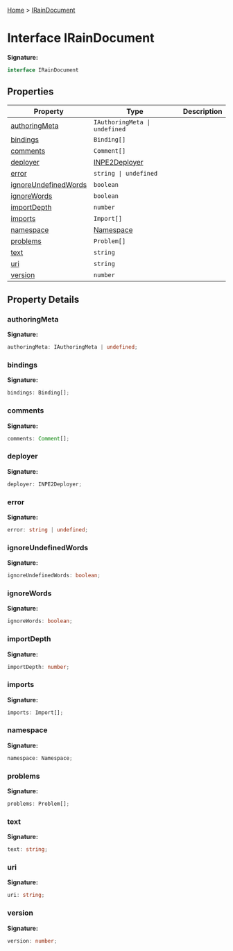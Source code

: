 [Home](../index.md) &gt; [IRainDocument](./iraindocument.md)

# Interface IRainDocument

<b>Signature:</b>

```typescript
interface IRainDocument 
```

## Properties

|  Property | Type | Description |
|  --- | --- | --- |
|  [authoringMeta](./iraindocument.md#authoringMeta-property) | `IAuthoringMeta \| undefined` |  |
|  [bindings](./iraindocument.md#bindings-property) | `Binding[]` |  |
|  [comments](./iraindocument.md#comments-property) | `Comment[]` |  |
|  [deployer](./iraindocument.md#deployer-property) | [INPE2Deployer](./inpe2deployer.md) |  |
|  [error](./iraindocument.md#error-property) | `string \| undefined` |  |
|  [ignoreUndefinedWords](./iraindocument.md#ignoreUndefinedWords-property) | `boolean` |  |
|  [ignoreWords](./iraindocument.md#ignoreWords-property) | `boolean` |  |
|  [importDepth](./iraindocument.md#importDepth-property) | `number` |  |
|  [imports](./iraindocument.md#imports-property) | `Import[]` |  |
|  [namespace](./iraindocument.md#namespace-property) | [Namespace](../types/namespace.md) |  |
|  [problems](./iraindocument.md#problems-property) | `Problem[]` |  |
|  [text](./iraindocument.md#text-property) | `string` |  |
|  [uri](./iraindocument.md#uri-property) | `string` |  |
|  [version](./iraindocument.md#version-property) | `number` |  |

## Property Details

<a id="authoringMeta-property"></a>

### authoringMeta

<b>Signature:</b>

```typescript
authoringMeta: IAuthoringMeta | undefined;
```

<a id="bindings-property"></a>

### bindings

<b>Signature:</b>

```typescript
bindings: Binding[];
```

<a id="comments-property"></a>

### comments

<b>Signature:</b>

```typescript
comments: Comment[];
```

<a id="deployer-property"></a>

### deployer

<b>Signature:</b>

```typescript
deployer: INPE2Deployer;
```

<a id="error-property"></a>

### error

<b>Signature:</b>

```typescript
error: string | undefined;
```

<a id="ignoreUndefinedWords-property"></a>

### ignoreUndefinedWords

<b>Signature:</b>

```typescript
ignoreUndefinedWords: boolean;
```

<a id="ignoreWords-property"></a>

### ignoreWords

<b>Signature:</b>

```typescript
ignoreWords: boolean;
```

<a id="importDepth-property"></a>

### importDepth

<b>Signature:</b>

```typescript
importDepth: number;
```

<a id="imports-property"></a>

### imports

<b>Signature:</b>

```typescript
imports: Import[];
```

<a id="namespace-property"></a>

### namespace

<b>Signature:</b>

```typescript
namespace: Namespace;
```

<a id="problems-property"></a>

### problems

<b>Signature:</b>

```typescript
problems: Problem[];
```

<a id="text-property"></a>

### text

<b>Signature:</b>

```typescript
text: string;
```

<a id="uri-property"></a>

### uri

<b>Signature:</b>

```typescript
uri: string;
```

<a id="version-property"></a>

### version

<b>Signature:</b>

```typescript
version: number;
```
